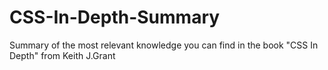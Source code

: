 # CSS-In-Depth-Summary
Summary of the most relevant knowledge you can find in the book "CSS In Depth" from Keith J.Grant
